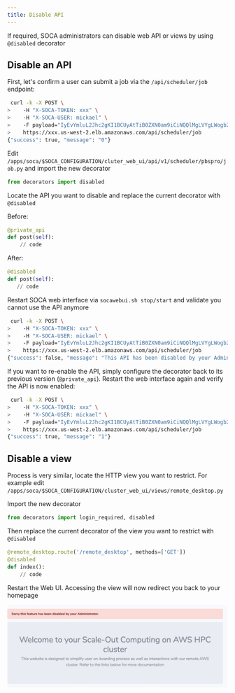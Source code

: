 ```yaml
---
title: Disable API
---
```


If required, SOCA administrators can disable web API or views by using `@disabled` decorator

## Disable an API

First, let's confirm a user can submit a job via the `/api/scheduler/job` endpoint:

~~~bash hl_lines="6"
 curl -k -X POST \
>    -H "X-SOCA-TOKEN: xxx" \
>    -H "X-SOCA-USER: mickael" \
>    -F payload="IyEvYmluL2Jhc2gKI1BCUyAtTiB0ZXN0am9iCiNQQlMgLVYgLWogb2UgLW8gdGVzdGpvYl9vdXRwdXQucWxvZwojUEJTIC1QIG15cHJvamVjdAojUEJTIC1xIG5vcm1hbAojUEJTIC1sIG5vZGVzPTEsaW5zdGFuY2VfdHlwZT1jNS5sYXJnZQovYmluL2VjaG8gIkhlbGxvIFdvcmxkIgo="  \
>    https://xxx.us-west-2.elb.amazonaws.com/api/scheduler/job
{"success": true, "message": "0"}
~~~

Edit `/apps/soca/$SOCA_CONFIGURATION/cluter_web_ui/api/v1/scheduler/pbspro/job.py` and import the new decorator

~~~python
from decorators import disabled
~~~

Locate  the API you want to disable and replace the current decorator with `@disabled`

Before:
~~~python
@private_api
def post(self):
    // code     
~~~

After:
~~~python hl_lines="1"
@disabled
def post(self):
   // code 
~~~

Restart SOCA web interface via `socawebui.sh stop/start` and validate you cannot use the API anymore

~~~bash hl_lines="6"
 curl -k -X POST \
>    -H "X-SOCA-TOKEN: xxx" \
>    -H "X-SOCA-USER: mickael" \
>    -F payload="IyEvYmluL2Jhc2gKI1BCUyAtTiB0ZXN0am9iCiNQQlMgLVYgLWogb2UgLW8gdGVzdGpvYl9vdXRwdXQucWxvZwojUEJTIC1QIG15cHJvamVjdAojUEJTIC1xIG5vcm1hbAojUEJTIC1sIG5vZGVzPTEsaW5zdGFuY2VfdHlwZT1jNS5sYXJnZQovYmluL2VjaG8gIkhlbGxvIFdvcmxkIgo="  \
>    https://xxx.us-west-2.elb.amazonaws.com/api/scheduler/job
{"success": false, "message": "This API has been disabled by your Administrator"}
~~~

If you want to re-enable the API, simply configure the decorator back to its previous version (`@private_api`).
Restart the web interface again and verify the API is now enabled:
```bash hl_lines="6"
 curl -k -X POST \
>    -H "X-SOCA-TOKEN: xxx" \
>    -H "X-SOCA-USER: mickael" \
>    -F payload="IyEvYmluL2Jhc2gKI1BCUyAtTiB0ZXN0am9iCiNQQlMgLVYgLWogb2UgLW8gdGVzdGpvYl9vdXRwdXQucWxvZwojUEJTIC1QIG15cHJvamVjdAojUEJTIC1xIG5vcm1hbAojUEJTIC1sIG5vZGVzPTEsaW5zdGFuY2VfdHlwZT1jNS5sYXJnZQovYmluL2VjaG8gIkhlbGxvIFdvcmxkIgo="  \
>    https://xxx.us-west-2.elb.amazonaws.com/api/scheduler/job
{"success": true, "message": "1"}
```

## Disable a view

Process is very similar, locate the HTTP view you want to restrict. For example edit `/apps/soca/$SOCA_CONFIGURATION/cluster_web_ui/views/remote_desktop.py`

Import the new decorator

~~~python
from decorators import login_required, disabled
~~~

Then replace the current decorator of the view you want to restrict with `@disabled`

~~~python hl_lines="2"
@remote_desktop.route('/remote_desktop', methods=['GET'])
@disabled
def index():
    // code
~~~

Restart the Web UI. Accessing the view will now redirect you back to your homepage

![](../imgs/disable-feature-1.png)

